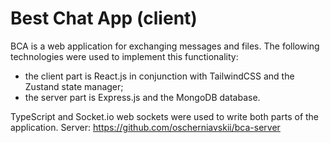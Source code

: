 # Best Chat App (client)

BCA is a web application for exchanging messages and files.
The following technologies were used to implement this functionality:
- the client part is React.js in conjunction with TailwindCSS and the Zustand state manager;
- the server part is Express.js and the MongoDB database.

TypeScript and Socket.io web sockets were used to write both parts of the application.
Server: https://github.com/oscherniavskii/bca-server
